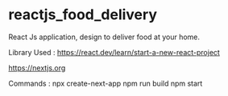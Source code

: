 # reactjs_food_delivery
React Js application, design to deliver food at your home.

Library Used :
https://react.dev/learn/start-a-new-react-project

https://nextjs.org



Commands : 
npx create-next-app
npm run build
npm start